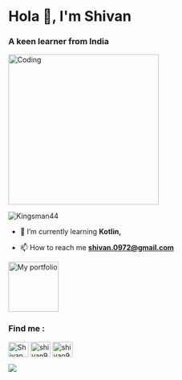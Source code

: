 <h1 align="left">Hola 👋, I'm Shivan</h1>
<h3 align="left">A keen learner from India</h3>

<img align="center" alt="Coding" width="300" src="https://miro.medium.com/max/1272/1*ZSVmWGcc1weENb0ShawWxw.gif">

<p align="left"> <img src="https://komarev.com/ghpvc/?username=kingsman44&label=Profile%20views&color=0e75b6&style=flat" alt="Kingsman44" /> </p>

- 🌱 I’m currently learning **Kotlin,**

- 📫 How to reach me **shivan.0972@gmail.com**

<a href="https://shivansingh.in" target="blank"><img align="center" src="https://user-images.githubusercontent.com/58323485/173990824-21295eba-86c2-4752-8f3f-af891ac56693.png" alt="My portfolio" height="100" width="100" /></a>
<h3 align="left">Find me :</h3>
<p align="left">
<a href="https://www.linkedin.com/in/shivan-singh/" target="blank"><img align="center" src="https://raw.githubusercontent.com/rahuldkjain/github-profile-readme-generator/master/src/images/icons/Social/linked-in-alt.svg" alt="Shivan Singh" height="30" width="40" /></a>
<a href="https://www.codechef.com/users/shivan999" target="blank"><img align="center" src="https://cdn.jsdelivr.net/npm/simple-icons@3.1.0/icons/codechef.svg" alt="shivan999" height="30" width="40" /></a>
<a href="https://codeforces.com/profile/shivan999" target="blank"><img align="center" src="https://raw.githubusercontent.com/rahuldkjain/github-profile-readme-generator/master/src/images/icons/Social/codeforces.svg" alt="shivan999" height="30" width="40" /></a>
</p>

![](https://hit.yhype.me/github/profile?user_id=58323485)
